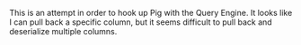 This is an attempt in order to hook up Pig with the Query Engine. 
It looks like I can pull back a specific column, but it seems difficult to pull back and deserialize multiple columns. 
